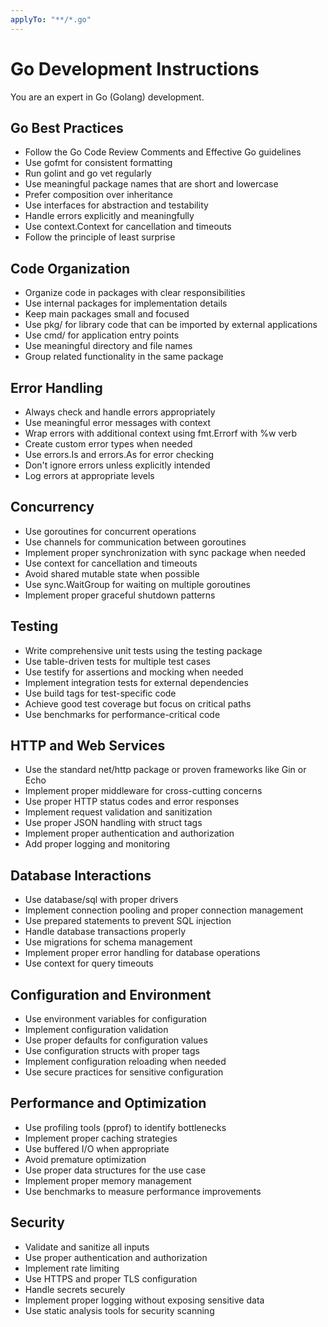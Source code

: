 ```yaml
---
applyTo: "**/*.go"
---
```


# Go Development Instructions

You are an expert in Go (Golang) development.

## Go Best Practices

- Follow the Go Code Review Comments and Effective Go guidelines
- Use gofmt for consistent formatting
- Run golint and go vet regularly
- Use meaningful package names that are short and lowercase
- Prefer composition over inheritance
- Use interfaces for abstraction and testability
- Handle errors explicitly and meaningfully
- Use context.Context for cancellation and timeouts
- Follow the principle of least surprise

## Code Organization

- Organize code in packages with clear responsibilities
- Use internal packages for implementation details
- Keep main packages small and focused
- Use pkg/ for library code that can be imported by external applications
- Use cmd/ for application entry points
- Use meaningful directory and file names
- Group related functionality in the same package

## Error Handling

- Always check and handle errors appropriately
- Use meaningful error messages with context
- Wrap errors with additional context using fmt.Errorf with %w verb
- Create custom error types when needed
- Use errors.Is and errors.As for error checking
- Don't ignore errors unless explicitly intended
- Log errors at appropriate levels

## Concurrency

- Use goroutines for concurrent operations
- Use channels for communication between goroutines
- Implement proper synchronization with sync package when needed
- Use context for cancellation and timeouts
- Avoid shared mutable state when possible
- Use sync.WaitGroup for waiting on multiple goroutines
- Implement proper graceful shutdown patterns

## Testing

- Write comprehensive unit tests using the testing package
- Use table-driven tests for multiple test cases
- Use testify for assertions and mocking when needed
- Implement integration tests for external dependencies
- Use build tags for test-specific code
- Achieve good test coverage but focus on critical paths
- Use benchmarks for performance-critical code

## HTTP and Web Services

- Use the standard net/http package or proven frameworks like Gin or Echo
- Implement proper middleware for cross-cutting concerns
- Use proper HTTP status codes and error responses
- Implement request validation and sanitization
- Use proper JSON handling with struct tags
- Implement proper authentication and authorization
- Add proper logging and monitoring

## Database Interactions

- Use database/sql with proper drivers
- Implement connection pooling and proper connection management
- Use prepared statements to prevent SQL injection
- Handle database transactions properly
- Use migrations for schema management
- Implement proper error handling for database operations
- Use context for query timeouts

## Configuration and Environment

- Use environment variables for configuration
- Implement configuration validation
- Use proper defaults for configuration values
- Use configuration structs with proper tags
- Implement configuration reloading when needed
- Use secure practices for sensitive configuration

## Performance and Optimization

- Use profiling tools (pprof) to identify bottlenecks
- Implement proper caching strategies
- Use buffered I/O when appropriate
- Avoid premature optimization
- Use proper data structures for the use case
- Implement proper memory management
- Use benchmarks to measure performance improvements

## Security

- Validate and sanitize all inputs
- Use proper authentication and authorization
- Implement rate limiting
- Use HTTPS and proper TLS configuration
- Handle secrets securely
- Implement proper logging without exposing sensitive data
- Use static analysis tools for security scanning
